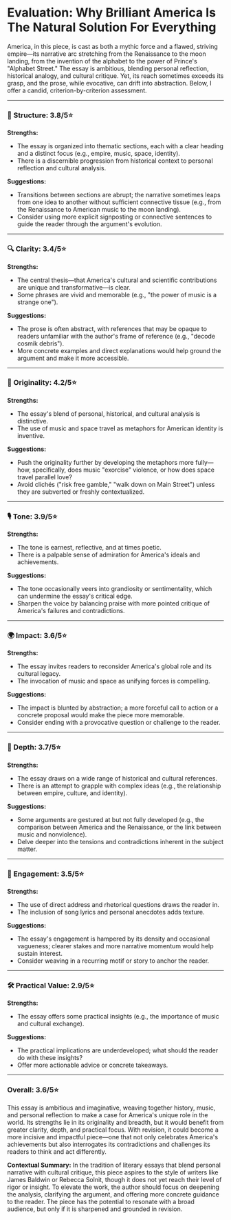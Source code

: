 # Evaluation: Why Brilliant America Is The Natural Solution For Everything

America, in this piece, is cast as both a mythic force and a flawed, striving empire—its narrative arc stretching from the Renaissance to the moon landing, from the invention of the alphabet to the power of Prince's "Alphabet Street." The essay is ambitious, blending personal reflection, historical analogy, and cultural critique. Yet, its reach sometimes exceeds its grasp, and the prose, while evocative, can drift into abstraction. Below, I offer a candid, criterion-by-criterion assessment.

---

### 📐 Structure: 3.8/5⭐
**Strengths:**
- The essay is organized into thematic sections, each with a clear heading and a distinct focus (e.g., empire, music, space, identity).
- There is a discernible progression from historical context to personal reflection and cultural analysis.

**Suggestions:**
- Transitions between sections are abrupt; the narrative sometimes leaps from one idea to another without sufficient connective tissue (e.g., from the Renaissance to American music to the moon landing).
- Consider using more explicit signposting or connective sentences to guide the reader through the argument's evolution.

---

### 🔍 Clarity: 3.4/5⭐
**Strengths:**
- The central thesis—that America's cultural and scientific contributions are unique and transformative—is clear.
- Some phrases are vivid and memorable (e.g., "the power of music is a strange one").

**Suggestions:**
- The prose is often abstract, with references that may be opaque to readers unfamiliar with the author's frame of reference (e.g., "decode cosmik debris").
- More concrete examples and direct explanations would help ground the argument and make it more accessible.

---

### 🧠 Originality: 4.2/5⭐
**Strengths:**
- The essay's blend of personal, historical, and cultural analysis is distinctive.
- The use of music and space travel as metaphors for American identity is inventive.

**Suggestions:**
- Push the originality further by developing the metaphors more fully—how, specifically, does music "exorcise" violence, or how does space travel parallel love?
- Avoid clichés ("risk free gamble," "walk down on Main Street") unless they are subverted or freshly contextualized.

---

### 🎙️ Tone: 3.9/5⭐
**Strengths:**
- The tone is earnest, reflective, and at times poetic.
- There is a palpable sense of admiration for America's ideals and achievements.

**Suggestions:**
- The tone occasionally veers into grandiosity or sentimentality, which can undermine the essay's critical edge.
- Sharpen the voice by balancing praise with more pointed critique of America's failures and contradictions.

---

### 🌍 Impact: 3.6/5⭐
**Strengths:**
- The essay invites readers to reconsider America's global role and its cultural legacy.
- The invocation of music and space as unifying forces is compelling.

**Suggestions:**
- The impact is blunted by abstraction; a more forceful call to action or a concrete proposal would make the piece more memorable.
- Consider ending with a provocative question or challenge to the reader.

---

### 🧩 Depth: 3.7/5⭐
**Strengths:**
- The essay draws on a wide range of historical and cultural references.
- There is an attempt to grapple with complex ideas (e.g., the relationship between empire, culture, and identity).

**Suggestions:**
- Some arguments are gestured at but not fully developed (e.g., the comparison between America and the Renaissance, or the link between music and nonviolence).
- Delve deeper into the tensions and contradictions inherent in the subject matter.

---

### 🔗 Engagement: 3.5/5⭐
**Strengths:**
- The use of direct address and rhetorical questions draws the reader in.
- The inclusion of song lyrics and personal anecdotes adds texture.

**Suggestions:**
- The essay's engagement is hampered by its density and occasional vagueness; clearer stakes and more narrative momentum would help sustain interest.
- Consider weaving in a recurring motif or story to anchor the reader.

---

### 🛠️ Practical Value: 2.9/5⭐
**Strengths:**
- The essay offers some practical insights (e.g., the importance of music and cultural exchange).

**Suggestions:**
- The practical implications are underdeveloped; what should the reader do with these insights?
- Offer more actionable advice or concrete takeaways.

---

### **Overall: 3.6/5⭐**

This essay is ambitious and imaginative, weaving together history, music, and personal reflection to make a case for America's unique role in the world. Its strengths lie in its originality and breadth, but it would benefit from greater clarity, depth, and practical focus. With revision, it could become a more incisive and impactful piece—one that not only celebrates America's achievements but also interrogates its contradictions and challenges its readers to think and act differently.

**Contextual Summary:**
In the tradition of literary essays that blend personal narrative with cultural critique, this piece aspires to the style of writers like James Baldwin or Rebecca Solnit, though it does not yet reach their level of rigor or insight. To elevate the work, the author should focus on deepening the analysis, clarifying the argument, and offering more concrete guidance to the reader. The piece has the potential to resonate with a broad audience, but only if it is sharpened and grounded in revision. 